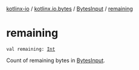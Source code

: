 [kotlinx-io](../../index.md) / [kotlinx.io.bytes](../index.md) / [BytesInput](index.md) / [remaining](./remaining.md)

# remaining

`val remaining: `[`Int`](https://kotlinlang.org/api/latest/jvm/stdlib/kotlin/-int/index.html)

Count of remaining bytes in [BytesInput](index.md).

